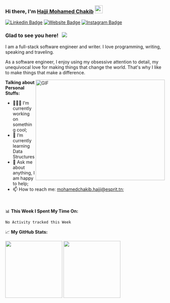 ### Hi there, I'm <a href="" target="_blank">Hajji Mohamed Chakib</a> <img src="https://media.giphy.com/media/hvRJCLFzcasrR4ia7z/giphy.gif" width="25px">

[![Linkedin Badge](https://img.shields.io/badge/-LinkedIn-0e76a8?style=flat-square&logo=Linkedin&logoColor=white)](https://www.linkedin.com/in/mohamed-chakib-hajji-a9129b166/)
[![Website Badge](https://img.shields.io/badge/Website-3b5998?style=flat-square&logo=google-chrome&logoColor=white)](https://mohamedchakibhajji.github.io/porfolio/)
[![Instagram Badge](https://img.shields.io/badge/-Instagram-e4405f?style=flat-square&logo=Instagram&logoColor=white)](https://www.instagram.com/chekibelhajji/)
### Glad to see you here! &nbsp; ![](https://visitor-badge.glitch.me/badge?page_id=mohamedchakibhajji.mohamedchakibhajji)

I am a full-stack software engineer and writer. I love programming, writing, speaking and traveling.

As a software engineer, I enjoy using my obsessive attention to detail, my unequivocal love for making things that change the world. That's why I like to make things that make a difference.

<img align="right" alt="GIF" src="https://github.com/Gapur/Gapur/blob/master/coding.gif?raw=true" width="408" height="318" />
  

**Talking about Personal Stuffs:**

- 👨🏻‍💻 I’m currently working on something cool;
- 🚀 I’m currently learning Data Structures 
- 💬 Ask me about anything, I am happy to help;
- 📫 How to reach me: mohamedchakib.hajji@esprit.tn;


</br>

📊 **This Week I Spent My Time On:**
<!--START_SECTION:waka-->
```text
No Activity tracked this Week
```
<!--END_SECTION:waka-->


📈 **My GitHub Stats:**

<p>
  <img height="180em" src="https://github-readme-stats.vercel.app/api?username=mohamedchakibhajji&show_icons=true&hide_border=true&&count_private=true&include_all_commits=true" />
  <img height="180em" src="https://github-readme-stats.vercel.app/api/top-langs/?username=mohamedchakibhajji&exclude_repo=KNN-Image-Classification&show_icons=true&hide_border=true&layout=compact&langs_count=8"/>
</p>



